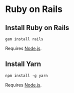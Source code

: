 # Ruby on Rails

## Install Ruby on Rails

```
gem install rails
```

Requires [Node.js](ruby.md).

## Install Yarn

```
npm install -g yarn
```

Requires [Node.js](node.js.md).

